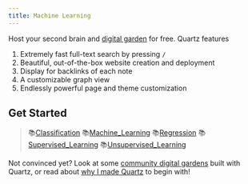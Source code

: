 ```yaml
---
title: Machine Learning
---
```

Host your second brain and [digital garden](https://jiahaom.github.io/ds/) for free. Quartz features
1. Extremely fast full-text search by pressing `/`
2. Beautiful, out-of-the-box website creation and deployment
3. Display for backlinks of each note
4. A customizable graph view
5. Endlessly powerful page and theme customization

## Get Started
> 📚[Classification](Machine_Learning/Structure/Classification.md)
> 📚[Machine_Learning](Machine_Learning/Structure/Machine_Learning.md)
> 📚[Regression](Machine_Learning/Structure/Regression.md)
> 📚[Supervised_Learning](Machine_Learning/Structure/Supervised_Learning.md)
> 📚[Unsupervised_Learning](Machine_Learning/Structure/Unsupervised_Learning.md)


Not convinced yet? Look at some [community digital gardens](moc/showcase) built with Quartz, or read about [why I made Quartz](notes/philosophy.md) to begin with!

